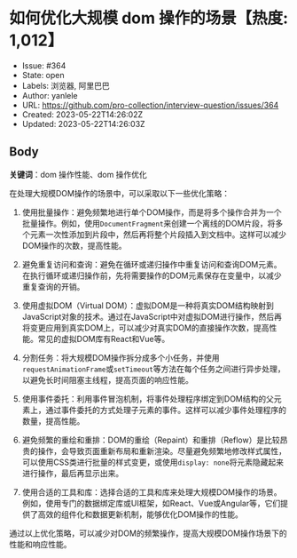 # 如何优化大规模 dom 操作的场景【热度: 1,012】

- Issue: #364
- State: open
- Labels: 浏览器, 阿里巴巴
- Author: yanlele
- URL: https://github.com/pro-collection/interview-question/issues/364
- Created: 2023-05-22T14:26:02Z
- Updated: 2023-05-22T14:26:03Z

## Body

**关键词**：dom 操作性能、dom 操作优化

在处理大规模DOM操作的场景中，可以采取以下一些优化策略：

1. 使用批量操作：避免频繁地进行单个DOM操作，而是将多个操作合并为一个批量操作。例如，使用`DocumentFragment`来创建一个离线的DOM片段，将多个元素一次性添加到片段中，然后再将整个片段插入到文档中。这样可以减少DOM操作的次数，提高性能。

2. 避免重复访问和查询：避免在循环或递归操作中重复访问和查询DOM元素。在执行循环或递归操作前，先将需要操作的DOM元素保存在变量中，以减少重复查询的开销。

3. 使用虚拟DOM（Virtual DOM）：虚拟DOM是一种将真实DOM结构映射到JavaScript对象的技术。通过在JavaScript中对虚拟DOM进行操作，然后再将变更应用到真实DOM上，可以减少对真实DOM的直接操作次数，提高性能。常见的虚拟DOM库有React和Vue等。

4. 分割任务：将大规模DOM操作拆分成多个小任务，并使用`requestAnimationFrame`或`setTimeout`等方法在每个任务之间进行异步处理，以避免长时间阻塞主线程，提高页面的响应性能。

5. 使用事件委托：利用事件冒泡机制，将事件处理程序绑定到DOM结构的父元素上，通过事件委托的方式处理子元素的事件。这样可以减少事件处理程序的数量，提高性能。

6. 避免频繁的重绘和重排：DOM的重绘（Repaint）和重排（Reflow）是比较昂贵的操作，会导致页面重新布局和重新渲染。尽量避免频繁地修改样式属性，可以使用CSS类进行批量的样式变更，或使用`display: none`将元素隐藏起来进行操作，最后再显示出来。

7. 使用合适的工具和库：选择合适的工具和库来处理大规模DOM操作的场景。例如，使用专门的数据绑定库或UI框架，如React、Vue或Angular等，它们提供了高效的组件化和数据更新机制，能够优化DOM操作的性能。

通过以上优化策略，可以减少对DOM的频繁操作，提高大规模DOM操作场景下的性能和响应性能。

